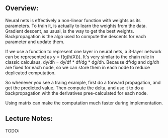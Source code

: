 
## Overview:
Neural nets is effectively a non-linear function with weights as its parameters.
To train it, is actually to learn the weights from the data. Gradient descent,
   as usual, is the way to get the best weights. Backpropagation is the algo
   used to compute the descents for each parameter and update them.

If we use a function to represent one layer in neural nets, a 3-layer network
can be represented as y = f(g(h(X))). It's very similar to the chain rule in
classic calculaus, dy/dh = dy/df * df/dg * dg/dh. Because df/dg and dg/dh are
fixed for each node, so we can store them in each node to reduce deplicated
computation.

So whenever you see a traing example, first do a forward propagation, and get
the predicted value. Then compute the delta, and use it to do a backpropagation
with the derivatives pree-calculated for each node.

Using matrix can make the computation much faster during implementation.

## Lecture Notes:
TODO:
